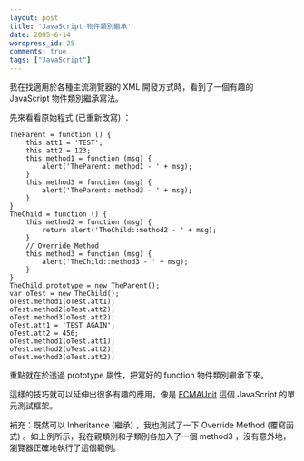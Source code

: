 ```yaml
---
layout: post
title: 'JavaScript 物件類別繼承'
date: 2005-6-14
wordpress_id: 25
comments: true
tags: ["JavaScript"]
---
```


我在找適用於各種主流瀏覽器的 XML 開發方式時，看到了一個有趣的 JavaScript 物件類別繼承寫法。

<!--more-->

先來看看原始程式 (已重新改寫) ：

```
TheParent = function () {
    this.att1 = 'TEST';
    this.att2 = 123;
    this.method1 = function (msg) {
        alert('TheParent::method1 - ' + msg);
    }
    this.method3 = function (msg) {
        alert('TheParent::method3 - ' + msg);
    }
}
TheChild = function () {
    this.method2 = function (msg) {
        return alert('TheChild::method2 - ' + msg);
    }
    // Override Method
    this.method3 = function (msg) {
        alert('TheChild::method3 - ' + msg);
    }
}
TheChild.prototype = new TheParent();
var oTest = new TheChild();
oTest.method1(oTest.att1);
oTest.method2(oTest.att2);
oTest.method3(oTest.att2);
oTest.att1 = 'TEST AGAIN';
oTest.att2 = 456;
oTest.method1(oTest.att1);
oTest.method2(oTest.att2);
oTest.method3(oTest.att2);

```

重點就在於透過 prototype 屬性，把寫好的 function 物件類別繼承下來。

這樣的技巧就可以延伸出很多有趣的應用，像是 [ECMAUnit](http://kupu.oscom.org/download/ecmaunit-0.3.html) 這個 JavaScript 的單元測試框架。

補充：既然可以 Inheritance (繼承) ，我也測試了一下 Override Method (覆寫函式) 。如上例所示，我在親類別和子類別各加入了一個 method3 ，沒有意外地，瀏覽器正確地執行了這個範例。
